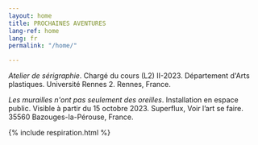 ```yaml
---
layout: home
title: PROCHAINES AVENTURES
lang-ref: home
lang: fr
permalink: "/home/"

---
```

*Atelier de sérigraphie*. Chargé du cours (L2) II-2023. Département d'Arts plastiques. Université Rennes 2. Rennes, France.

*Les murailles n'ont pas seulement des oreilles*. Installation en espace public. Visible à partir du 15 octobre 2023. Superflux, Voir l’art se faire. 35560 Bazouges-la-Pérouse, France. 

{% include respiration.html %}
